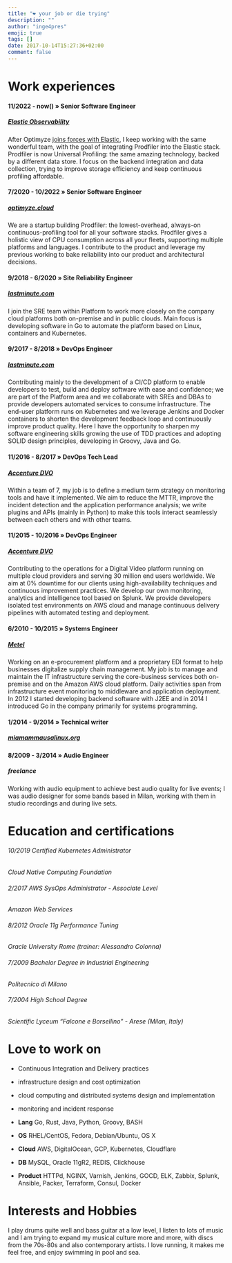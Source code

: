 ```yaml
---
title: "❤️ your job or die trying"
description: ""
author: "inge4pres"
emoji: true
tags: []
date: 2017-10-14T15:27:36+02:00
comment: false
---
```


# Work experiences

#### 11/2022 - now()  » Senior Software Engineer
##### [Elastic Observability](https://elastic.co/observability)
After Optimyze [joins forces with Elastic](https://www.elastic.co/blog/elastic-and-optimyze-join-forces-to-deliver-always-on-continuous-profiling-of-infrastructure-applications-and-services),
I keep working with the same wonderful team, with the goal of integrating Prodfiler into the Elastic stack.
Prodfiler is now Universal Profiling: the same amazing technology, backed by a different data store.
I focus on the backend integration and data collection, trying to improve storage efficiency and keep continuous profiling
affordable.

#### 7/2020 - 10/2022  » Senior Software Engineer
##### [optimyze.cloud](https://optimyze.cloud/)
We are a startup building Prodfiler: the lowest-overhead, always-on continuous-profiling tool for all your software stacks.
Prodfiler gives a holistic view of CPU consumption across all your fleets, supporting multiple platforms and languages.
I contribute to the product and leverage my previous working to bake reliability into our product and architectural decisions.

#### 9/2018 - 6/2020  » Site Reliability Engineer 
##### [lastminute.com](https://careers.lastminute.com/ "lastminute.com careers") 
I join the SRE team within Platform to work more closely on the company cloud platforms both on-premise and in public clouds.
Main focus is developing software in Go to automate the platform based on Linux, containers and Kubernetes.

#### 9/2017 - 8/2018  » DevOps Engineer
##### [lastminute.com](https://careers.lastminute.com/ "lastminute.com careers")
Contributing mainly to the development of a CI/CD platform to enable developers to test, build and deploy software with ease and confidence; we are part of the Platform area and we collaborate with SREs and DBAs to provide developers automated services to consume infrastructure. 
The end-user platform runs on Kubernetes and we leverage Jenkins and Docker containers to shorten the development feedback loop and continuously improve product quality.
Here I have the opportunity to sharpen my software engineering skills growing the use of TDD practices and adopting SOLID design principles, developing in Groovy, Java and Go. 

#### 11/2016 - 8/2017  » DevOps Tech Lead 
##### [Accenture DVO](http://www.accenture.com/us-en/accenture-digital-video)
Within a team of 7, my job is to define a medium term strategy on monitoring tools and have it implemented. 
We aim to reduce the MTTR, improve the incident detection and the application performance analysis; we write plugins and APIs (mainly in Python) to make this tools interact seamlessly between each others and with other teams.

#### 11/2015 - 10/2016  » DevOps Engineer
##### [Accenture DVO](http://www.accenture.com/us-en/accenture-digital-video)
Contributing to the operations for a Digital Video platform running on multiple cloud providers and serving 30 million end users worldwide. 
We aim at 0% downtime for our clients using high-availability techniques and continuous improvement practices. 
We develop our own monitoring, analytics and intelligence tool based on Splunk. 
We provide developers isolated test environments on AWS cloud and manage continuous delivery pipelines with automated testing and deployment.

#### 6/2010 - 10/2015  » Systems Engineer
##### [Metel](http://www.metel.it)
Working on an e-procurement platform and a proprietary EDI format to help businesses digitalize supply chain management. 
My job is to manage and maintain the IT infrastructure serving the core-business services both on-premise and on the Amazon AWS cloud platform. 
Daily activities span from infrastructure event monitoring to middleware and application deployment. 
In 2012 I started developing backend software with J2EE and in 2014 I introduced Go in the company primarily for systems programming.

#### 1/2014 - 9/2014  » Technical writer
##### [miamammausalinux.org](http://www.miamammausalinux.org)


#### 8/2009 - 3/2014  » Audio Engineer
##### freelance
Working with audio equipment to achieve best audio quality for live events; I was audio designer for some bands based in Milan, working with them in studio recordings and during live sets.

# Education and certifications

###### 10/2019 Certified Kubernetes Administrator
_Cloud Native Computing Foundation_

###### 2/2017 AWS SysOps Administrator - Associate Level
_Amazon Web Services_

###### 8/2012 Oracle 11g Performance Tuning  
_Oracle University Rome (trainer: Alessandro Colonna)_

###### 7/2009 Bachelor Degree in Industrial Engineering
_Politecnico di Milano_

###### 7/2004 High School Degree
_Scientific Lyceum “Falcone e Borsellino” - Arese (Milan, Italy)_

# Love to work on
* Continuous Integration and Delivery practices 
* infrastructure design and cost optimization
* cloud computing and distributed systems design and implementation 
* monitoring and incident response 

* __Lang__ Go, Rust, Java, Python, Groovy, BASH

* __OS__ RHEL/CentOS, Fedora, Debian/Ubuntu, OS X

* __Cloud__ AWS, DigitalOcean, GCP, Kubernetes, Cloudflare

* __DB__ MySQL, Oracle 11gR2, REDIS, Clickhouse

* __Product__ HTTPd, NGINX, Varnish, Jenkins, GOCD, ELK, Zabbix, Splunk, Ansible, Packer, Terraform, Consul, Docker

# Interests and Hobbies
I play drums quite well and bass guitar at a low level, I listen to lots of music and I am trying to expand my musical culture more and more, with discs from the 70s-80s and also contemporary artists. I love running, it makes me feel free, and enjoy swimming in pool and sea.
